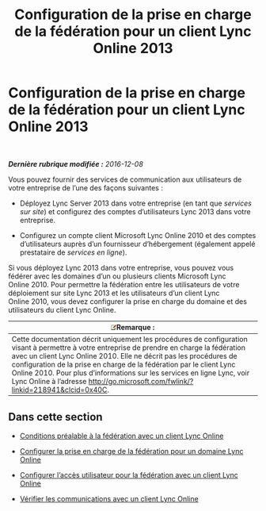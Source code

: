 ﻿---
title: Configuration de la prise en charge de la fédération pour un client Lync Online 2013
TOCTitle: Configuration de la prise en charge de la fédération pour un client Lync Online 2013
ms:assetid: e5f7f38d-ede5-4af3-88c2-026e8a78df12
ms:mtpsurl: https://technet.microsoft.com/fr-fr/library/Hh202193(v=OCS.15)
ms:contentKeyID: 49299171
ms.date: 12/10/2016
mtps_version: v=OCS.15
ms.translationtype: HT
---

# Configuration de la prise en charge de la fédération pour un client Lync Online 2013

 

_**Dernière rubrique modifiée :** 2016-12-08_

Vous pouvez fournir des services de communication aux utilisateurs de votre entreprise de l’une des façons suivantes :

  - Déployez Lync Server 2013 dans votre entreprise (en tant que *services sur site*) et configurez des comptes d’utilisateurs Lync 2013 dans votre entreprise.

  - Configurez un compte client Microsoft Lync Online 2010 et des comptes d’utilisateurs auprès d’un fournisseur d’hébergement (également appelé prestataire de *services en ligne*).

Si vous déployez Lync 2013 dans votre entreprise, vous pouvez vous fédérer avec les domaines d’un ou plusieurs clients Microsoft Lync Online 2010. Pour permettre la fédération entre les utilisateurs de votre déploiement sur site Lync 2013 et les utilisateurs d’un client Lync Online 2010, vous devez configurer la prise en charge du domaine et des utilisateurs du client Lync Online.

<table>
<thead>
<tr class="header">
<th><img src="images/Gg398920.note(OCS.15).gif" title="note" alt="note" />Remarque :</th>
</tr>
</thead>
<tbody>
<tr class="odd">
<td>Cette documentation décrit uniquement les procédures de configuration visant à permettre à votre entreprise de prendre en charge la fédération avec un client Lync Online 2010. Elle ne décrit pas les procédures de configuration de la prise en charge de la fédération par le client Lync Online 2010. Pour plus d’informations sur les services en ligne Lync, voir Lync Online à l’adresse <a href="http://go.microsoft.com/fwlink/?linkid=218941%26clcid=0x40c">http://go.microsoft.com/fwlink/?linkid=218941&amp;clcid=0x40C</a>.</td>
</tr>
</tbody>
</table>


## Dans cette section

  - [Conditions préalable à la fédération avec un client Lync Online](lync-server-2013-prerequisites-for-federating-with-a-lync-online-customer.md)

  - [Configurer la prise en charge de la fédération pour un domaine Lync Online](lync-server-2013-configure-federation-support-for-a-lync-online-domain.md)

  - [Configurer l’accès utilisateur pour la fédération avec un client Lync Online](lync-server-2013-configure-user-access-for-federation-with-a-lync-online-customer.md)

  - [Vérifier les communications avec un client Lync Online](lync-server-2013-verify-communications-with-a-lync-online-customer.md)

